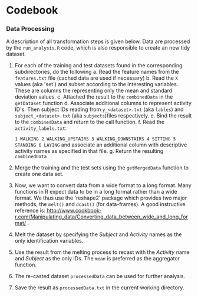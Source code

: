 Codebook
========

### Data Processing 

A description of all transformation steps is given below. Data are processed by the `run_analysis.R` code, which is also responsible to create an new tidy dataset.

1. For each of the training and test datasets found in the corresponding subdirectories, do the following 
   a. Read the feature names from the `features.txt` file (cached data are used if necessary)
   b. Read the `X` values (aka 'set') and subset according to the interesting variables. These are columns the representing only the mean and standard deviation values.
   c. Attached the result to the `combinedData` in the `getDataset` function
   d. Associate additional columns to represent activity ID's. Then subject IDs reading from `y_<dataset>.txt` (aka `lables`) and `subject_<dataset>.txt` (aka `subjects`)files respectively.
   e. Bind the result to the `combinedData` and return to the call function.
   f. Read the `activity_labels.txt`:
   
   `1 WALKING
   2 WALKING_UPSTAIRS
   3 WALKING_DOWNSTAIRS
   4 SITTING
   5 STANDING
   6 LAYING`
   and associate an additional column with descriptive activity names as specified in that file.
   g. Return the resulting `combinedData`

2. Merge the training and the test sets using the `getMergedData` function to create one data set.

3. Now, we want to convert data from a wide format to a long format. Many functions in R expect data to be in a long format rather than a wide format. We thus use the 'reshape2' package which provides two major methods, the `melt()` and `dcast()` (for data-frames). A good instructive reference is: http://www.cookbook-r.com/Manipulating_data/Converting_data_between_wide_and_long_format/ .

4. Melt the dataset by specifying the *Subject* and *Activity* names as the only identification variables.

5. Use the result from the melting process to recast with the *Activity* name and *Subject* as the only IDs. The `mean` is preferred as the aggregator function.

6. The re-casted dataset `processedData` can be used for further analysis.

7. Save the result as `processedData.txt` in the current working directory.


